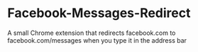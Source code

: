 Facebook-Messages-Redirect
==========================

A small Chrome extension that redirects facebook.com to facebook.com/messages when you type it in the address bar
